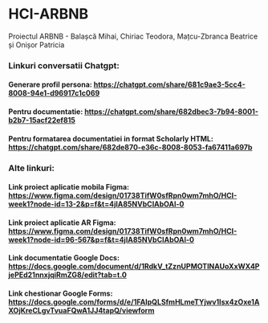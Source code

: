 # HCI-ARBNB
Proiectul ARBNB - Balașcă Mihai, Chiriac Teodora, Mațcu-Zbranca Beatrice și Onișor Patricia 

### Linkuri conversatii Chatgpt:
#### Generare profil persona: https://chatgpt.com/share/681c9ae3-5cc4-8008-94e1-d96917c1c069
#### Pentru documentatie: https://chatgpt.com/share/682dbec3-7b94-8001-b2b7-15acf22ef815
#### Pentru formatarea documentatiei in format Scholarly HTML: https://chatgpt.com/share/682de870-e36c-8008-8053-fa67411a697b

### Alte linkuri: 
#### Link proiect aplicatie mobila Figma: https://www.figma.com/design/01738TifW0sfRpn0wm7mhO/HCI-week1?node-id=13-2&p=f&t=4jlA85NVbCIAbOAl-0
#### Link proiect aplicatie AR Figma: https://www.figma.com/design/01738TifW0sfRpn0wm7mhO/HCI-week1?node-id=96-567&p=f&t=4jlA85NVbCIAbOAl-0
#### Link documentatie Google Docs: https://docs.google.com/document/d/1RdkV_tZznUPMOTINAUoXxWX4PjePEd21nnxjqiRmZG8/edit?tab=t.0
#### Link chestionar Google Forms: https://docs.google.com/forms/d/e/1FAIpQLSfmHLmeTYjwv1lsx4zOxe1AXOjKreCLgvTvuaFQwA1JJ4tapQ/viewform

